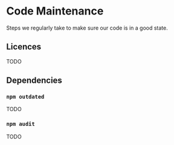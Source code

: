 # Code Maintenance

Steps we regularly take to make sure our code is in a good state.

## Licences

TODO

## Dependencies

### `npm outdated`

TODO

### `npm audit`

TODO
